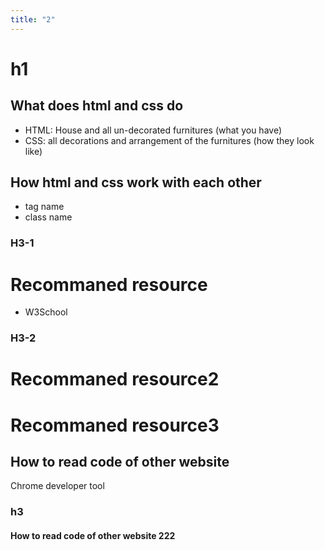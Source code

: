 ```yaml
---
title: "2"
---
```


# h1

## What does html and css do

- HTML: House and all un-decorated furnitures (what you have)
- CSS: all decorations and arrangement of the furnitures (how they look like)

## How html and css work with each other

- tag name
- class name

### H3-1

# Recommaned resource

- W3School

### H3-2

# Recommaned resource2

# Recommaned resource3

## How to read code of other website

Chrome developer tool

### h3

#### How to read code of other website 222
